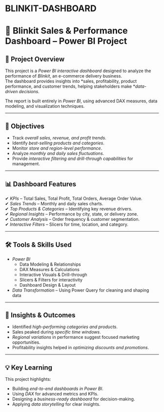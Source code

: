 # BLINKIT-DASHBOARD
# 🛒 Blinkit Sales & Performance Dashboard – Power BI Project  

## 📌 Project Overview  
This project is a *Power BI interactive dashboard* designed to analyze the performance of *Blinkit*, an e-commerce delivery business.  
The dashboard provides insights into *sales, profitability, product performance, and customer trends, helping stakeholders make **data-driven decisions*.  

The report is built entirely in *Power BI*, using advanced DAX measures, data modeling, and visualization techniques.  

---

## 🎯 Objectives  
- Track *overall sales, revenue, and profit trends*.  
- Identify *best-selling products and categories*.  
- Monitor *store and region-level performance*.  
- Analyze *monthly and daily sales fluctuations*.  
- Provide *interactive filtering and drill-through capabilities* for management.  

---

## 📊 Dashboard Features  
✔ *KPIs* – Total Sales, Total Profit, Total Orders, Average Order Value.  
✔ *Sales Trends* – Monthly and daily sales charts.  
✔ *Top Products & Categories* – Identifying key revenue drivers.  
✔ *Regional Insights* – Performance by city, state, or delivery zone.  
✔ *Customer Analysis* – Order frequency & customer segmentation.  
✔ *Interactive Filters* – Slicers for time, location, and category.  

---

## 🛠 Tools & Skills Used  
- *Power BI*  
  - Data Modeling & Relationships  
  - DAX Measures & Calculations  
  - Interactive Visuals & Drill-through  
  - Slicers & Filters for interactivity  
  - Dashboard Design & Layout  
- *Data Transformation* – Using Power Query for cleaning and shaping data  


---

## 🚀 Insights & Outcomes  
- Identified *high-performing categories and products*.  
- Sales peaked during *specific time windows*.  
- *Regional variations* in performance suggest focused marketing opportunities.  
- Profitability insights helped in *optimizing discounts and promotions*.  

---

## 💡 Key Learning  
This project highlights:  
- Building *end-to-end dashboards in Power BI*.  
- Using *DAX* for advanced metrics and KPIs.  
- Designing a *business-ready dashboard* for decision-making.  
- Applying *data storytelling* for clear insights.
